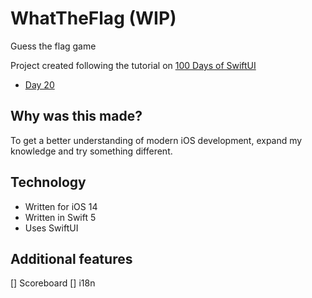 # WhatTheFlag (WIP)

Guess the flag game

Project created following the tutorial on [100 Days of SwiftUI](https://www.hackingwithswift.com/100/swiftui)

- [Day 20](https://www.hackingwithswift.com/100/swiftui/20)

## Why was this made?

To get a better understanding of modern iOS development, expand my knowledge and try something different.

## Technology

- Written for iOS 14
- Written in Swift 5
- Uses SwiftUI

## Additional features

[] Scoreboard
[] i18n
